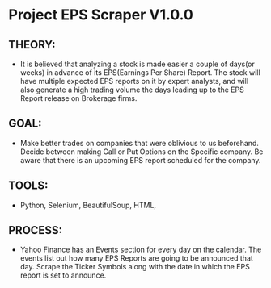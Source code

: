 # Project EPS Scraper V1.0.0

## THEORY: 
- It is believed that analyzing a stock is made easier a couple of days(or weeks) in advance of its EPS(Earnings Per Share) Report. The stock will have multiple expected EPS reports on it by expert analysts, and will also generate a high trading volume the days leading up to the EPS Report release on Brokerage firms.

## GOAL:
- Make better trades on companies that were oblivious to us beforehand. Decide between making Call or Put Options on the Specific company. Be aware that there is an upcoming EPS report scheduled for the company.

## TOOLS: 
- Python, Selenium, BeautifulSoup, HTML,

## PROCESS: 
- Yahoo Finance has an Events section for every day on the calendar. The events list out how many EPS Reports are going to be announced that day. Scrape the Ticker Symbols along with the date in which the EPS report is set to announce.

